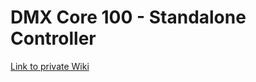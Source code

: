 # DMX Core 100 - Standalone Controller

[Link to private Wiki](https://bitbucket.org/dmxcore/dmxcore100/wiki/Home)
